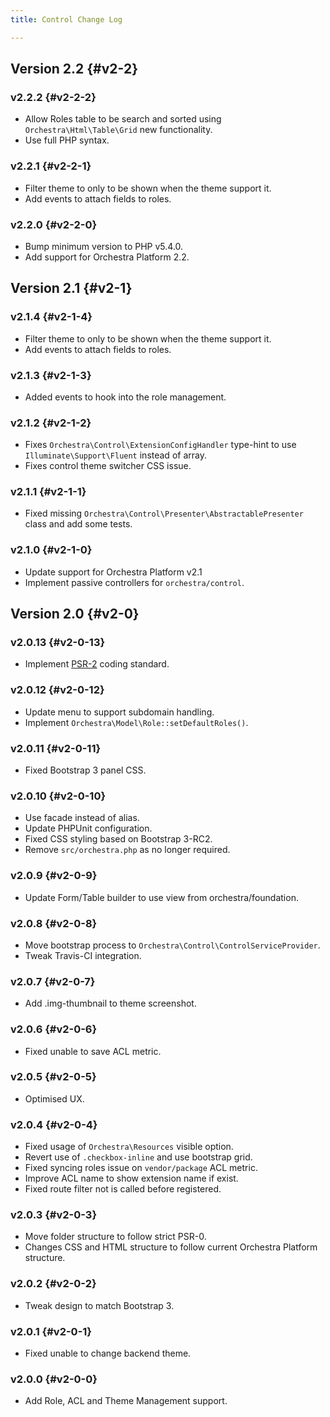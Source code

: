 ```yaml
---
title: Control Change Log

---
```


## Version 2.2 {#v2-2}

### v2.2.2 {#v2-2-2}

* Allow Roles table to be search and sorted using `Orchestra\Html\Table\Grid` new functionality.
* Use full PHP syntax.

### v2.2.1 {#v2-2-1}

* Filter theme to only to be shown when the theme support it.
* Add events to attach fields to roles.

### v2.2.0 {#v2-2-0}

* Bump minimum version to PHP v5.4.0.
* Add support for Orchestra Platform 2.2.

## Version 2.1 {#v2-1}

### v2.1.4 {#v2-1-4}

* Filter theme to only to be shown when the theme support it.
* Add events to attach fields to roles.


### v2.1.3 {#v2-1-3}

* Added events to hook into the role management.

### v2.1.2 {#v2-1-2}

* Fixes `Orchestra\Control\ExtensionConfigHandler` type-hint to use `Illuminate\Support\Fluent` instead of array.
* Fixes control theme switcher CSS issue.

### v2.1.1 {#v2-1-1}

* Fixed missing `Orchestra\Control\Presenter\AbstractablePresenter` class and add some tests.

### v2.1.0 {#v2-1-0}

* Update support for Orchestra Platform v2.1
* Implement passive controllers for `orchestra/control`.

## Version 2.0 {#v2-0}

### v2.0.13 {#v2-0-13}

* Implement [PSR-2](https://github.com/php-fig/fig-standards/blob/master/accepted/PSR-2-coding-style-guide.md) coding standard.

### v2.0.12 {#v2-0-12}

* Update menu to support subdomain handling.
* Implement `Orchestra\Model\Role::setDefaultRoles()`.

### v2.0.11 {#v2-0-11}

* Fixed Bootstrap 3 panel CSS.

### v2.0.10 {#v2-0-10}

* Use facade instead of alias.
* Update PHPUnit configuration.
* Fixed CSS styling based on Bootstrap 3-RC2.
* Remove `src/orchestra.php` as no longer required.

### v2.0.9 {#v2-0-9}

* Update Form/Table builder to use view from orchestra/foundation.

### v2.0.8 {#v2-0-8}

* Move bootstrap process to `Orchestra\Control\ControlServiceProvider`.
* Tweak Travis-CI integration.

### v2.0.7 {#v2-0-7}

* Add .img-thumbnail to theme screenshot.

### v2.0.6 {#v2-0-6}

* Fixed unable to save ACL metric.

### v2.0.5 {#v2-0-5}

* Optimised UX.

### v2.0.4 {#v2-0-4}

* Fixed usage of `Orchestra\Resources` visible option.
* Revert use of `.checkbox-inline` and use bootstrap grid.
* Fixed syncing roles issue on `vendor/package` ACL metric.
* Improve ACL name to show extension name if exist.
* Fixed route filter not is called before registered.

### v2.0.3 {#v2-0-3}

* Move folder structure to follow strict PSR-0.
* Changes CSS and HTML structure to follow current Orchestra Platform structure.

### v2.0.2 {#v2-0-2}

* Tweak design to match Bootstrap 3.

### v2.0.1 {#v2-0-1}

* Fixed unable to change backend theme.

### v2.0.0 {#v2-0-0}

* Add Role, ACL and Theme Management support.

